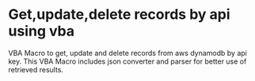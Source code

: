 # Get,update,delete records by api using vba
 VBA Macro to get, update and delete records from aws dynamodb by api key. This VBA Macro includes json converter and parser for better use of retrieved results. 
